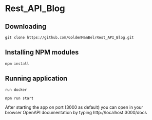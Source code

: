 # Rest_API_Blog

## Downloading

```
git clone https://github.com/GoldenManBel/Rest_API_Blog.git
```

## Installing NPM modules

```
npm install
```

## Running application

```
run docker
```

```
npm run start
```

After starting the app on port (3000 as default) you can open
in your browser OpenAPI documentation by typing http://localhost:3000/docs
